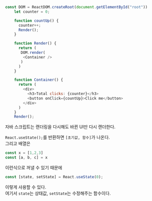 ```javascript
const DOM = ReactDOM.createRoot(document.getElementById("root"))
    let counter = 0;

    function countUp() {
      counter++;
      Render();
    }

    function Render() {
      return (
       DOM.render(
        <Container />
       )
      )
    }

    function Container() {
      return (
        <div>
          <h3>Total clicks: {counter}</h3>
          <button onClick={countUp}>Click me</button>
        </div>
      )
    }
    Render();
```
자바 스크립트는 랜더링을 다시해도 바뀐 UI만 다시 랜더한다.

`React.useState();`를 반환하면 `[초기값, 함수]`가 나온다. <br>
그리고 배열은
```javascript
const x = [1,2,3]
const [a, b, c] = x
```
이런식으로 꺼낼 수 있기 때문에 <br>
```javascript
const [state, setState] = React.useState(0);
```
이렇게 사용할 수 있다.<br>
여기서 `state`는 상태값, `setState`는 수정해주는 함수이다.